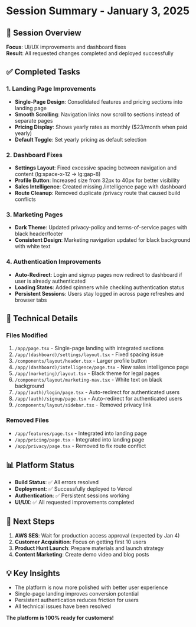 # Session Summary - January 3, 2025

## 🎯 Session Overview
**Focus**: UI/UX improvements and dashboard fixes  
**Result**: All requested changes completed and deployed successfully

## ✅ Completed Tasks

### 1. Landing Page Improvements
- **Single-Page Design**: Consolidated features and pricing sections into landing page
- **Smooth Scrolling**: Navigation links now scroll to sections instead of separate pages
- **Pricing Display**: Shows yearly rates as monthly ($23/month when paid yearly)
- **Default Toggle**: Set yearly pricing as default selection

### 2. Dashboard Fixes
- **Settings Layout**: Fixed excessive spacing between navigation and content (lg:space-x-12 → lg:gap-8)
- **Profile Button**: Increased size from 32px to 40px for better visibility
- **Sales Intelligence**: Created missing /intelligence page with dashboard
- **Route Cleanup**: Removed duplicate /privacy route that caused build conflicts

### 3. Marketing Pages
- **Dark Theme**: Updated privacy-policy and terms-of-service pages with black header/footer
- **Consistent Design**: Marketing navigation updated for black background with white text

### 4. Authentication Improvements
- **Auto-Redirect**: Login and signup pages now redirect to dashboard if user is already authenticated
- **Loading States**: Added spinners while checking authentication status
- **Persistent Sessions**: Users stay logged in across page refreshes and browser tabs

## 🚀 Technical Details

### Files Modified
1. `/app/page.tsx` - Single-page landing with integrated sections
2. `/app/(dashboard)/settings/layout.tsx` - Fixed spacing issue
3. `/components/layout/header.tsx` - Larger profile button
4. `/app/(dashboard)/intelligence/page.tsx` - New sales intelligence page
5. `/app/(marketing)/layout.tsx` - Black theme for legal pages
6. `/components/layout/marketing-nav.tsx` - White text on black background
7. `/app/(auth)/login/page.tsx` - Auto-redirect for authenticated users
8. `/app/(auth)/signup/page.tsx` - Auto-redirect for authenticated users
9. `/components/layout/sidebar.tsx` - Removed privacy link

### Removed Files
- `/app/features/page.tsx` - Integrated into landing page
- `/app/pricing/page.tsx` - Integrated into landing page
- `/app/privacy/page.tsx` - Removed to fix route conflict

## 📊 Platform Status
- **Build Status**: ✅ All errors resolved
- **Deployment**: ✅ Successfully deployed to Vercel
- **Authentication**: ✅ Persistent sessions working
- **UI/UX**: ✅ All requested improvements completed

## 🎯 Next Steps
1. **AWS SES**: Wait for production access approval (expected by Jan 4)
2. **Customer Acquisition**: Focus on getting first 10 users
3. **Product Hunt Launch**: Prepare materials and launch strategy
4. **Content Marketing**: Create demo video and blog posts

## 💡 Key Insights
- The platform is now more polished with better user experience
- Single-page landing improves conversion potential
- Persistent authentication reduces friction for users
- All technical issues have been resolved

**The platform is 100% ready for customers!**